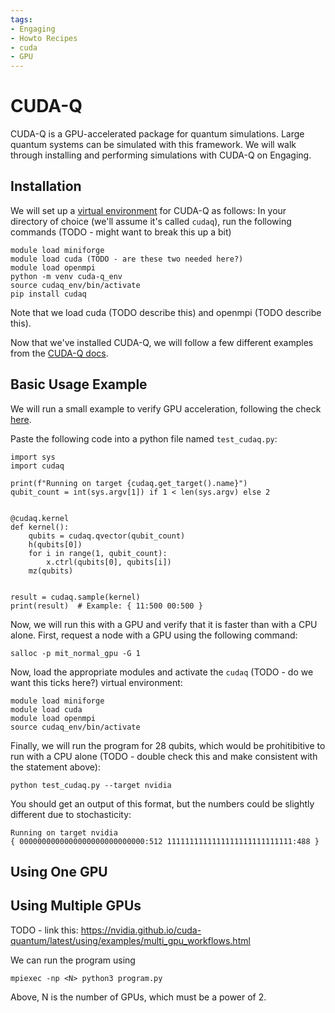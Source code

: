 ```yaml
---
tags:
- Engaging
- Howto Recipes
- cuda
- GPU
---
```


# CUDA-Q
CUDA-Q is a GPU-accelerated package for quantum simulations. Large quantum systems can be simulated with this framework. We will walk through installing and performing simulations with CUDA-Q on Engaging.

## Installation
We will set up a [virtual environment](https://orcd-docs.mit.edu/software/python/#creating-python-virtual-environments) for CUDA-Q as follows:
In your directory of choice (we'll assume it's called `cudaq`), run the following commands (TODO - might want to break this up a bit)
```
module load miniforge
module load cuda (TODO - are these two needed here?)
module load openmpi
python -m venv cuda-q_env
source cudaq_env/bin/activate
pip install cudaq
```
Note that we load cuda (TODO describe this) and openmpi (TODO describe this).

Now that we've installed CUDA-Q, we will follow a few different examples from the [CUDA-Q docs](https://nvidia.github.io/cuda-quantum/latest/index.html).

## Basic Usage Example
We will run a small example to verify GPU acceleration, following the check [here](https://nvidia.github.io/cuda-quantum/latest/using/quick_start.html).

Paste the following code into a python file named `test_cudaq.py`:
```
import sys
import cudaq

print(f"Running on target {cudaq.get_target().name}")
qubit_count = int(sys.argv[1]) if 1 < len(sys.argv) else 2


@cudaq.kernel
def kernel():
    qubits = cudaq.qvector(qubit_count)
    h(qubits[0])
    for i in range(1, qubit_count):
        x.ctrl(qubits[0], qubits[i])
    mz(qubits)


result = cudaq.sample(kernel)
print(result)  # Example: { 11:500 00:500 }
```
Now, we will run this with a GPU and verify that it is faster than with a CPU alone.
First, request a node with a GPU using the following command:
```
salloc -p mit_normal_gpu -G 1
```
Now, load the appropriate modules and activate the `cudaq` (TODO - do we want this ticks here?) virtual environment:
```
module load miniforge
module load cuda
module load openmpi
source cudaq_env/bin/activate
```
Finally, we will run the program for 28 qubits, which would be prohitibitive to run with a CPU alone (TODO - double check this and make consistent with the statement above):
```
python test_cudaq.py --target nvidia
```
You should get an output of this format, but the numbers could be slightly different due to stochasticity:
```
Running on target nvidia
{ 0000000000000000000000000000:512 1111111111111111111111111111:488 }
```

## Using One GPU

## Using Multiple GPUs
TODO - link this: https://nvidia.github.io/cuda-quantum/latest/using/examples/multi_gpu_workflows.html

We can run the program using 
```
mpiexec -np <N> python3 program.py
```
Above, N is the number of GPUs, which must be a power of 2.


